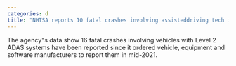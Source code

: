 ```yaml
---
categories: d
title: "NHTSA reports 10 fatal crashes involving assisteddriving tech in JuneSeptember"
---
```

The agency"s data show 16 fatal crashes involving vehicles with Level 2 ADAS systems have been reported since it ordered vehicle, equipment and software manufacturers to report them in mid-2021.